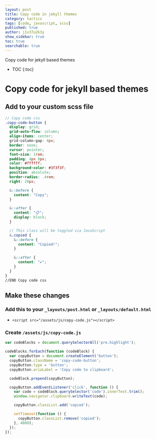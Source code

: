 ```yaml
---
layout: post
title: Copy code in jekyll themes
category: tactics
tags: [code, javascript, scss]
published: true
author: j1v37u2k3y
show_sidebar: true
toc: true
searchable: true
---
```


Copy code for jekyll based themes 

<!--cut-->

* TOC
  {:toc}

# Copy code for jekyll based themes

## Add to your custom scss file

```scss
// Copy code css
.copy-code-button {
  display: grid;
  grid-auto-flow: column;
  align-items: center;
  grid-column-gap: 4px;
  border: none;
  cursor: pointer;
  font-size: 1rem;
  padding: 4px 8px;
  color: #ffffff;
  background-color: #3f3f3f;
  position: absolute;
  border-radius: .4rem;
  right: 26px;

  &::before {
    content: "Copy";
  }

  &::after {
    content: "📋";
    display: block;
  }

  // This class will be toggled via JavaScript
  &.copied {
    &::before {
      content: "Copied!";
    }

    &::after {
      content: "✔️";
    }
  }
}
//END Copy code css
```

## Make these changes

### Add this to your `_layouts/post.html` or `_layouts/default.html`


 - ```<script src="/assets/js/copy-code.js"></script>```

### Create `/assets/js/copy-code.js`

```javascript
var codeBlocks = document.querySelectorAll('pre.highlight');

codeBlocks.forEach(function (codeBlock) {
  var copyButton = document.createElement('button');
  copyButton.className = 'copy-code-button';
  copyButton.type = 'button';
  copyButton.ariaLabel = 'Copy code to clipboard';

  codeBlock.prepend(copyButton);

  copyButton.addEventListener('click', function () {
    var code = codeBlock.querySelector('code').innerText.trim();
    window.navigator.clipboard.writeText(code);

    copyButton.classList.add('copied');

    setTimeout(function () {
      copyButton.classList.remove('copied');
    }, 4000);
  });
});
```
